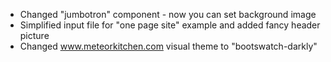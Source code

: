 - Changed "jumbotron" component - now you can set background image
- Simplified input file for "one page site" example and added fancy header picture
- Changed www.meteorkitchen.com visual theme to "bootswatch-darkly"
